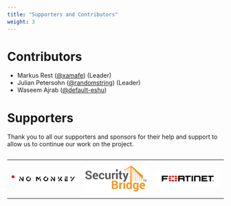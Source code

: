 ```yaml
---
title: "Supporters and Contributors"
weight: 3
---
```


# Contributors
- Markus Rest ([@xamafe](https://github.com/xamafe)) (Leader)
- Julian Petersohn ([@randomstring](https://github.com/randomstring)) (Leader)
- Waseem Ajrab ([@default-eshu](https://github.com/default-eshu))

# Supporters
Thank you to all our supporters and sponsors for their help and support to allow us to continue our work on the project.

<div style="text-align: center;">
  <table style="border: none; display: inline-block;">
    <tr>
      <td style="border: none; padding: 10px;">
        <a href="https://www.no-monkey.com">
          <img src="../../no_monkey.png" width="250" alt="NO MONKEY">
        </a>
      </td>
      <td style="border: none; padding: 10px;">
        <a href="https://www.securitybridge.com/">
          <img src="../../securitybridge.png" width="250" alt="SecurityBridge">
        </a>
      </td>
      <td style="border: none; padding: 10px;">
        <a href="https://fortinet.com/">
          <img src="../../fortinet.png" width="250" alt="Fortinet">
        </a>
      </td>
    </tr>
  </table>
</div>
